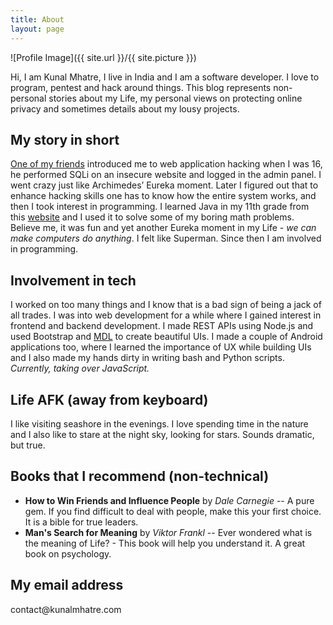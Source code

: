 ```yaml
---
title: About
layout: page
---
```

![Profile Image]({{ site.url }}/{{ site.picture }})

<p>
Hi, I am Kunal Mhatre, I live in India and I am a software developer. I love to program, pentest and hack around things. This blog represents non-personal stories about my Life, my personal views on protecting online privacy and sometimes details about my lousy projects.
</p>

## My story in short

[One of my friends](https://www.nagekar.com/) introduced me to web application hacking when I was 16, he performed SQLi on an insecure website and logged in the admin panel. I went crazy just like Archimedes’ Eureka moment. Later I figured out that to enhance hacking skills one has to know how the entire system works, and then I took interest in programming. I learned Java in my 11th grade from this [website](http://www.homeandlearn.co.uk/java/java.html) and I used it to solve some of my boring math problems. Believe me, it was fun and yet another Eureka moment in my Life - *we can make computers do anything*. I felt like Superman. Since then I am involved in programming.

## Involvement in tech

<p>
I worked on too many things and I know that is a bad sign of being a jack of all trades. I was into web development for a while where I gained interest in frontend and backend development. I made REST APIs using Node.js and used Bootstrap and <a href="https://getmdl.io">MDL</a> to create beautiful UIs. I made a couple of Android applications too, where I learned the importance of UX while building UIs and I also made my hands dirty in writing bash and Python scripts. <i>Currently, taking over JavaScript.</i>
</p>

## Life AFK (away from keyboard)

<p>
I like visiting seashore in the evenings. I love spending time in the nature and I also like to stare at the night sky, looking for stars. Sounds dramatic, but true. 
</p>

## Books that I recommend (non-technical)

- **How to Win Friends and Influence People** by *Dale Carnegie* -- A pure gem. If you find difficult to deal with people, make this your first choice. It is a bible for true leaders.
- **Man's Search for Meaning** by *Viktor Frankl* -- Ever wondered what is the meaning of Life? - This book will help you understand it. A great book on psychology.

## My email address

<p>contact@kunalmhatre.com</p>